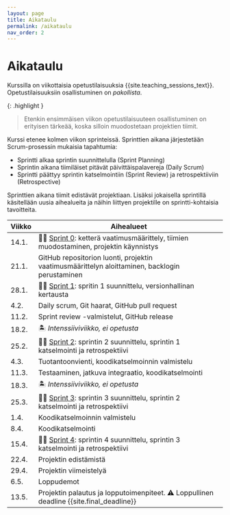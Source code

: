 ```yaml
---
layout: page
title: Aikataulu
permalink: /aikataulu
nav_order: 2
---
```


# Aikataulu

Kurssilla on viikottaisia opetustilaisuuksia {{site.teaching_sessions_text}}. Opetustilaisuuksiin osallistuminen on _pakollista_.

{: .highlight }

> Etenkin ensimmäisen viikon opetustilaisuuteen osallistuminen on erityisen tärkeää, koska silloin muodostetaan projektien tiimit.

Kurssi etenee kolmen viikon sprinteissä. Sprinttien aikana järjestetään Scrum-prosessin mukaisia tapahtumia:

- Sprintti alkaa sprintin suunnittelulla (Sprint Planning)
- Sprintin aikana tiimiläiset pitävät päivittäispalavereja (Daily Scrum)
- Sprintti päättyy sprintin katselmointiin (Sprint Review) ja retrospektiiviin (Retrospective)

Sprinttien aikana tiimit edistävät projektiaan. Lisäksi jokaisella sprintillä käsitellään uusia aihealueita ja näihin liittyen projektille on sprintti-kohtaisia tavoitteita.

| Viikko | Aihealueet                                                                                                 |
| ------ | ---------------------------------------------------------------------------------------------------------- |
| 14.1.  | 🏃‍♂️ [Sprint 0](/sprint-0): ketterä vaatimusmäärittely, tiimien muodostaminen, projektin käynnistys |
| 21.1.  | GitHub repositorion luonti, projektin vaatimusmäärittelyn aloittaminen, backlogin perustaminen                                                        |
| 28.1.   | 🏃‍♂️ [Sprint 1](/sprint-1): spritin 1 suunnittelu, versionhallinan kertausta                                               |
| 4.2.  | Daily scrum, Git haarat, GitHub pull request                                                                  |
| 11.2.  | Sprint review -valmistelut, GitHub release                                                   |
| 18.2. | 🏝️ _Intenssiiviviikko, ei opetusta_           
| 25.2.  | 🏃‍♂️ [Sprint 2](/sprint-2): sprintin 2 suunnittelu, sprintin 1 katselmointi ja retrospektiivi                               |
| 4.3.  | Tuotantoonvienti, koodikatselmoinnin valmistelu                                                                   |
| 11.3.  | Testaaminen, jatkuva integraatio, koodikatselmointi                                                                           |                                                                
| 18.3. | 🏝️ _Intenssiiviviikko, ei opetusta_           
| 25.3. | 🏃‍♂️ [Sprint 3](/sprint-3): sprintin 3 suunnittelu, sprintin 2 katselmointi ja retrospektiivi              |
| 1.4. | Koodikatselmoinnin valmistelu                                                                                      |
| 8.4.  | Koodikatselmointi                                                                                      |
| 15.4. | 🏃‍♂️ [Sprint 4](/sprint-4): sprintin 4 suunnittelu, sprintin 3 katselmointi ja retrospektiivi                               |
| 22.4. | Projektin edistämistä                                                                                      |
| 29.4. | Projektin viimeistelyä                                                                                     |
| 6.5.  | Loppudemot                                                                                              |
| 13.5. | Projektin palautus ja lopputoimenpiteet. ⚠️ Loppullinen deadline {{site.final_deadline}} |
